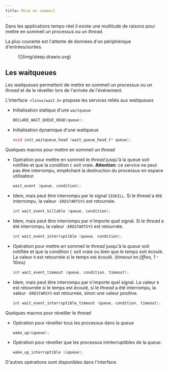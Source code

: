 ```yaml
---
title: Mise en sommeil
---
```


Dans les applications temps-réel il existe une multitude de raisons pour mettre en sommeil un processus ou un _thread_.

La plus courante est l'attente de données d'un périphérique d'entrées/sorties.

<figure markdown>
![](img/sleep.drawio.svg)
</figure>

## Les waitqueues

Les _waitqueues_ permettent de mettre en sommeil un processus ou un _thread_ et de le réveiller lors de l'arrivée de l'événement.

L'interface` <linux/wait.h>` propose les services reliés aux _waitqueues_

- Initialisation statique d'une `waitqueue`
  ``` c
  DECLARE_WAIT_QUEUE_HEAD(queue);
  ```
- Initialisation dynamique d'une waitqueue
  ``` c
  void init_waitqueue_head (wait_queue_head_t* queue);
  ```
  
Quelques macros pour mettre en sommeil un _thread_

- Opération pour mettre en sommeil le _thread_ jusqu'à la queue soit
  notifiée et que la condition `C` soit vraie. **Attention**: ce service ne
  peut pas être interrompu, empêchant la destruction du processus en
  espace utilisateur.
  ``` c
  wait_event (queue, condition);
  ```
- Idem, mais peut être interrompu par le signal `SIGKILL`.
  Si le _thread_ a été interrompu, la valeur `-ERESTARTSYS` est retournée.
  ``` c
  int wait_event_killable (queue, condition);
  ```
- Idem, mais peut être interrompu par n'importe quel signal.
  Si le _thread_ a été interrompu, la valeur `-ERESTARTSYS` est retournée.
  ``` c
  int wait_event_interruptible (queue, condition);
  ```
- Opération pour mettre en sommeil le _thread_ jusqu'à la _queue_ soit notifiée
  et que la condition `C` soit vraie ou bien que le temps soit écoulé.
  La valeur `0` est retournée si le temps est écoulé. (_timeout_ en _jiffies_, 1 - 10ms)
  ``` c
  int wait_event_timeout (queue, condition, timeout);
  ```
- Idem, mais peut être interrompu par n'importe quel signal.
  La valeur `0` est retournée si le temps est écoulé, si le _thread_ a
  été interrompu, la valeur `-ERESTARSYS` est retournée, sinon une valeur positive.
  ``` c
  int wait_event_interruptible_timeout (queue, condition, timeout);
  ```

Quelques macros pour réveiller le _thread_

- Opération pour réveiller tous les processus dans la _queue_
  ``` c
  wake_up(&queue);
  ```
- Opération pour réveiller que les processus ininterruptibles de la _queue_.
  ``` c
  wake_up_interruptible (&queue);
  ```

D'autres opérations sont disponibles dans l'interface.
